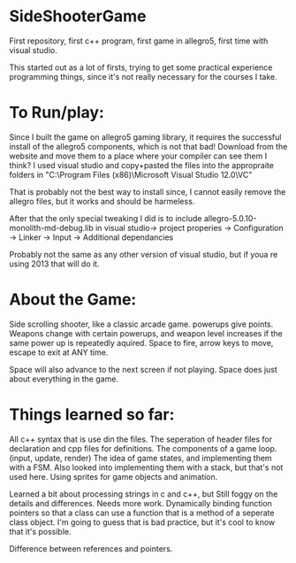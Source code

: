 SideShooterGame
===============

First repository, first c++ program, first game in allegro5, first time with visual studio. 

This started out as a lot of firsts, trying to get some practical experience programming things, since it's not really necessary for the courses I take. 

To Run/play:
============
Since I built the game on allegro5 gaming library, it requires the successful install of the allegro5 components, which is not that bad! Download from the website and move them to a place where your compiler can see them I think? I used visual studio and copy+pasted the files into the appropraite folders in "C:\Program Files (x86)\Microsoft Visual Studio 12.0\VC"

That is probably not the best way to install since, I cannot easily remove the allegro files, but it works and should be harmeless. 

After that the only special tweaking I did is to include allegro-5.0.10-monolith-md-debug.lib in 
visual studio-> project properies -> Configuration -> Linker -> Input -> Additional dependancies

Probably not the same as any other version of visual studio, but if youa re using 2013 that will do it.

About the Game:
===============

Side scrolling shooter, like a classic arcade game. 
powerups give points. 
Weapons change with certain powerups, and weapon level increases if the same power up is repeatedly aquired.
Space to fire, arrow keys to move, escape to exit at ANY time.

Space will also advance to the next screen if not playing.
Space does just about everything in the game. 


Things learned so far:
======================

All c++ syntax that is use din the files. 
The seperation of header files for declaration and cpp files for definitions.
The components of a game loop. (input, update, render)
The idea of game states, and implementing them with a FSM.
Also looked into implementing them with a stack, but that's not used here.
Using sprites for game objects and animation.

Learned a bit about processing strings in c and c++, but Still foggy on the details and differences. Needs more work.
Dynamically binding function pointers so that a class can use a function that is a method of a seperate class object.
I'm going to guess that is bad practice, but it's cool to know that it's possible.

Difference between references and pointers.

